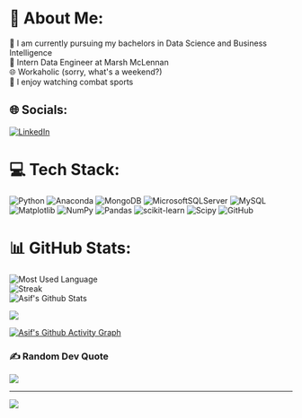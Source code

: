 # 💫 About Me:
🏫 I am currently pursuing my bachelors in Data Science and Business Intelligence<br>🏢 Intern Data Engineer at Marsh McLennan<br>🌐 Workaholic (sorry, what's a weekend?)<br>🧠 I enjoy watching combat sports 

## 🌐 Socials:
[![LinkedIn](https://img.shields.io/badge/LinkedIn-%230077B5.svg?logo=linkedin&logoColor=white)](https://linkedin.com/in/www.linkedin.com/in/sayyedasif/) 

# 💻 Tech Stack:
![Python](https://img.shields.io/badge/python-3670A0?style=for-the-badge&logo=python&logoColor=ffdd54) ![Anaconda](https://img.shields.io/badge/Anaconda-%2344A833.svg?style=for-the-badge&logo=anaconda&logoColor=white) ![MongoDB](https://img.shields.io/badge/MongoDB-%234ea94b.svg?style=for-the-badge&logo=mongodb&logoColor=white) ![MicrosoftSQLServer](https://img.shields.io/badge/Microsoft%20SQL%20Server-CC2927?style=for-the-badge&logo=microsoft%20sql%20server&logoColor=white) ![MySQL](https://img.shields.io/badge/mysql-4479A1.svg?style=for-the-badge&logo=mysql&logoColor=white) ![Matplotlib](https://img.shields.io/badge/Matplotlib-%23ffffff.svg?style=for-the-badge&logo=Matplotlib&logoColor=black) ![NumPy](https://img.shields.io/badge/numpy-%23013243.svg?style=for-the-badge&logo=numpy&logoColor=white) ![Pandas](https://img.shields.io/badge/pandas-%23150458.svg?style=for-the-badge&logo=pandas&logoColor=white) ![scikit-learn](https://img.shields.io/badge/scikit--learn-%23F7931E.svg?style=for-the-badge&logo=scikit-learn&logoColor=white) ![Scipy](https://img.shields.io/badge/SciPy-%230C55A5.svg?style=for-the-badge&logo=scipy&logoColor=%white) ![GitHub](https://img.shields.io/badge/github-%23121011.svg?style=for-the-badge&logo=github&logoColor=white)
# 📊 GitHub Stats:
![Most Used Language](https://github-readme-stats.vercel.app/api/top-langs/?username=Asifdotexe&theme=merko&hide_border=false&include_all_commits=true&count_private=false&layout=compact)<br/>
![Streak](https://github-readme-streak-stats.herokuapp.com/?user=Asifdotexe&theme=merko&hide_border=false)<br/>
![Asif's Github Stats](https://github-readme-stats.vercel.app/api?username=Asifdotexe&theme=merko&hide_border=false&include_all_commits=true&count_private=false)<br/>

<div><img src="http://github-profile-summary-cards.vercel.app/api/cards/profile-details?username=Asifdotexe&theme=merko"/></div>

[![Asif's Github Activity Graph](https://github-readme-activity-graph.vercel.app/graph?username=Asifdotexe&theme=merko)](https://github.com/Asifdotexe/github-readme-activity-graph)

### ✍️ Random Dev Quote
![](https://quotes-github-readme.vercel.app/api?type=horizontal&theme=dark)

---
[![](https://visitcount.itsvg.in/api?id=Asifdotexe&icon=5&color=3)](https://visitcount.itsvg.in)

<!-- Proudly created with GPRM ( https://gprm.itsvg.in ) -->
